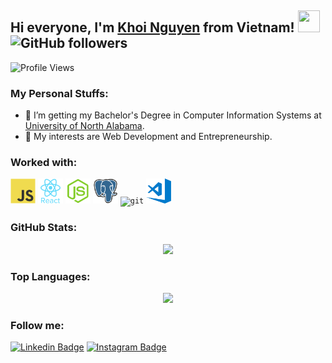 ## Hi everyone, I'm [Khoi Nguyen](https://bit.ly/khoiuna) from Vietnam! <img src="https://raw.githubusercontent.com/TheDudeThatCode/TheDudeThatCode/master/Assets/Hi.gif" width=35 height=35> ![GitHub followers](https://img.shields.io/github/followers/khoiuna?style=social)

![Profile Views](https://komarev.com/ghpvc/?username=khoiuna&style=flat-square)

### My Personal Stuffs:

- 💼 I’m getting my Bachelor's Degree in Computer Information Systems at [University of North Alabama](https://una.edu/).
- 🤔 My interests are Web Development and Entrepreneurship.
  <br/>

### Worked with:

<code><img height="40" src="https://raw.githubusercontent.com/devicons/devicon/40cd6bc89a299dc50ac289f8e3b071d0dff49d9c/icons/javascript/javascript-original.svg" title="javascript"></code>
<code><img height="40" src="https://raw.githubusercontent.com/devicons/devicon/40cd6bc89a299dc50ac289f8e3b071d0dff49d9c/icons/react/react-original-wordmark.svg" title="react"></code>
<code><img height="40" src="https://raw.githubusercontent.com/devicons/devicon/40cd6bc89a299dc50ac289f8e3b071d0dff49d9c/icons/nodejs/nodejs-original.svg" title="nodejs"></code>
<code><img height="40" src="https://raw.githubusercontent.com/devicons/devicon/40cd6bc89a299dc50ac289f8e3b071d0dff49d9c/icons/postgresql/postgresql-original.svg" title="postgresql"></code>
<code><img height="40" src="https://www.vectorlogo.zone/logos/git-scm/git-scm-icon.svg" title="git"></code>
<code><img height="40" src="https://raw.githubusercontent.com/github/explore/80688e429a7d4ef2fca1e82350fe8e3517d3494d/topics/visual-studio-code/visual-studio-code.png" title="vscode"></code>

### GitHub Stats:

<p align="center">
  <a href = "https://github.com/khoiuna">
<img src="https://github-readme-stats-aj8vj7k8x.vercel.app/api?username=khoiuna&show_icons=true&title_color=ffc857&icon_color=8ac926&text_color=daf7dc&bg_color=151515&count_private=true&include_all_commits=true">
  </a>
 </p>

### Top Languages:

<p align="center">
<a href = "https://github.com/khoiuna">
  <img src="https://github-readme-stats-aj8vj7k8x.vercel.app/api/top-langs/?username=khoiuna&layout=compact&title_color=ffc857&icon_color=8ac926&text_color=daf7dc&bg_color=151515&card_width=400">
</a>
</p>

### Follow me:

[![Linkedin Badge](https://img.shields.io/badge/-khoiuna-blue?style=flat-circle&logo=Linkedin&logoColor=white&link=https://www.linkedin.com/in/khoiuna/)](https://www.linkedin.com/in/khoiuna/) [![Instagram Badge](https://img.shields.io/badge/-@khoi.una/-e02c73?style=flat-circle&labelColor=e02c73&logo=Instagram&logoColor=white&link=https://www.instagram.com/khoi.una/)](https://www.instagram.com/khoi.una/)
